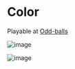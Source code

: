 # Color

Playable  at [Odd-balls](https://odd-ball.herokuapp.com/)

![image](https://user-images.githubusercontent.com/76608754/135670078-72df3ebf-8e5e-4a4d-bbba-390f0dd30e86.png)


![image](https://user-images.githubusercontent.com/76608754/135672528-5452576c-7d49-4b4b-82b4-033b3bef6e8f.png)
